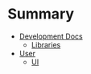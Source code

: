 # Summary

- [Development Docs](dev/index.md)
    - [Libraries](./dev/libraries.md)
- [User](./user/index.md)
  - [UI](./user/ui.md)


